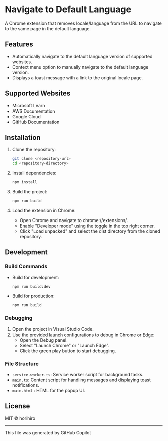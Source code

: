 # Navigate to Default Language

A Chrome extension that removes locale/language from the URL to navigate to the same page in the default language.

## Features

- Automatically navigate to the default language version of supported websites.
- Context menu option to manually navigate to the default language version.
- Displays a toast message with a link to the original locale page.

## Supported Websites

- Microsoft Learn
- AWS Documentation
- Google Cloud
- GitHub Documentation

## Installation

1. Clone the repository:
   ```sh
   git clone <repository-url>
   cd <repository-directory>

2. Install dependencies:
   ```sh
   npm install
   ```

3. Build the project:
   ```sh
   npm run build
   ```

4. Load the extension in Chrome:
   - Open Chrome and navigate to chrome://extensions/.
   - Enable "Developer mode" using the toggle in the top right corner.
   - Click "Load unpacked" and select the dist directory from the cloned repository.

## Development
### Build Commands
- Build for development:
  ```sh
  npm run build:dev
  ```

- Build for production:
  ```sh
  npm run build
  ```

### Debugging
1. Open the project in Visual Studio Code.
2. Use the provided launch configurations to debug in Chrome or Edge:
   - Open the Debug panel.
   - Select "Launch Chrome" or "Launch Edge".
   - Click the green play button to start debugging.

### File Structure
- `service-worker.ts`: Service worker script for background tasks.
- `main.ts`: Content script for handling messages and displaying toast notifications.
- `main.html` : HTML for the popup UI.

## License
MIT © horihiro

----

This file was generated by GitHub Copilot